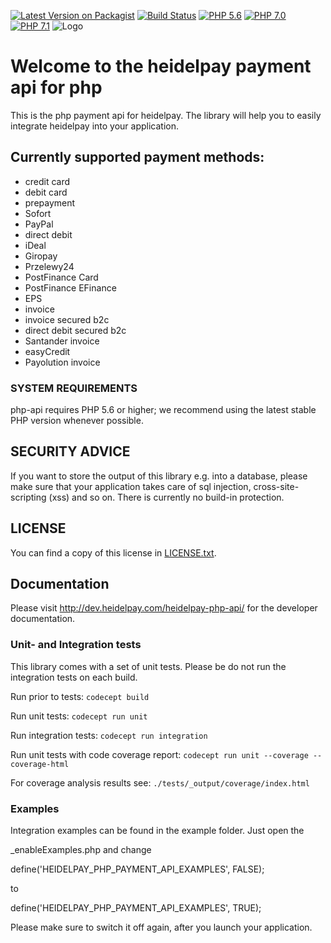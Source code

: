 [![Latest Version on Packagist](https://img.shields.io/packagist/v/heidelpay/php-payment-api.svg?style=flat-square)](https://packagist.org/packages/heidelpay/php-api)
[![Build Status](https://travis-ci.org/heidelpay/php-payment-api.svg?branch=master)](https://travis-ci.org/heidelpay/php-api)
[![PHP 5.6](https://img.shields.io/badge/php-5.6-blue.svg)](http://www.php.net)
[![PHP 7.0](https://img.shields.io/badge/php-7.0-blue.svg)](http://www.php.net)
[![PHP 7.1](https://img.shields.io/badge/php-7.1-blue.svg)](http://www.php.net)
![Logo](https://dev.heidelpay.de/devHeidelpay_400_180.jpg)

# Welcome to the heidelpay payment api for php

This is the php payment api for heidelpay. The library will help you to easily integrate heidelpay into your application.

## Currently supported payment methods:

* credit card
* debit card
* prepayment
* Sofort
* PayPal
* direct debit
* iDeal
* Giropay
* Przelewy24
* PostFinance Card
* PostFinance EFinance
* EPS
* invoice
* invoice secured b2c
* direct debit secured b2c
* Santander invoice
* easyCredit
* Payolution invoice

### SYSTEM REQUIREMENTS

php-api requires PHP 5.6 or higher; we recommend using the latest stable PHP version whenever possible.

## SECURITY ADVICE
If you want to store the output of this library e.g. into a database, please make sure that your
application takes care of sql injection, cross-site-scripting (xss) and so on. There is currently no build-in protection.

## LICENSE

You can find a copy of this license in [LICENSE.txt](LICENSE.txt).

## Documentation

Please visit http://dev.heidelpay.com/heidelpay-php-api/ for the developer documentation.

### Unit- and Integration tests

This library comes with a set of unit tests. Please be do not run the integration tests on each build.

Run prior to tests:
`codecept build`

Run unit tests:
`codecept run unit`

Run integration tests:
`codecept run integration`

Run unit tests with code coverage report:
`codecept run unit --coverage --coverage-html`

For coverage analysis results see:
`./tests/_output/coverage/index.html`

### Examples

Integration examples can be found in the example folder. Just open the

_enableExamples.php and change

define('HEIDELPAY_PHP_PAYMENT_API_EXAMPLES', FALSE);

to

define('HEIDELPAY_PHP_PAYMENT_API_EXAMPLES', TRUE);

Please make sure to switch it off again, after you launch your application.

